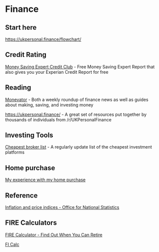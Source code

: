 # Finance

## Start here
https://ukpersonal.finance/flowchart/

## Credit Rating

 [Money Saving Expert Credit Club](https://clubs.moneysavingexpert.com/creditclub/) - Free Money Saving Expert Report that also gives you your Experian Credit Report for free

## Reading
[Monevator](https://monevator.com/)  - Both a weekly roundup of finance news as well as guides about making, saving, and investing money 

https://ukpersonal.finance/ - A great set of resources put together by thousands of individuals from /r/UKPersonalFinance

## Investing Tools
[Cheapest broker list](https://monevator.com/compare-uk-cheapest-online-brokers/) - A regularly update list of the cheapest investment platforms

## Home purchase
[My experience with my home purchase](/HomePurchase.md)

## Reference 

[Inflation and price indices - Office for National Statistics](https://www.ons.gov.uk/economy/inflationandpriceindices)

## FIRE Calculators
[FIRE Calculator - Find Out When You Can Retire](https://firecalculator.club/calculator)

[FI Calc](https://ficalc.app/)
